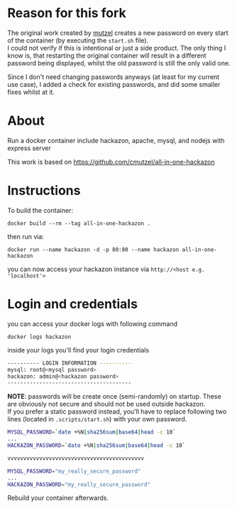 # Reason for this fork
The original work created by [mutzel](https://hub.docker.com/r/mutzel/all-in-one-hackazon/) creates a new password on every start of the container (by executing the `start.sh` file). \
I could not verify if this is intentional or just a side product. The only thing I know is, that restarting the original container will result in a different password being displayed, whilst the old password is still the only valid one.

Since I don't need changing passwords anyways (at least for my current use case), I added a check for existing passwords, and did some smaller fixes whilst at it.

# About
Run a docker container include hackazon, apache, mysql, and nodejs with express server

This work is based on https://github.com/cmutzel/all-in-one-hackazon

# Instructions

To build the container:
```
docker build --rm --tag all-in-one-hackazon .
```

then run via: 
```
docker run --name hackazon -d -p 80:80 --name hackazon all-in-one-hackazon
```

you can now access your hackazon instance via `http://<host e.g. 'localhost'>`
# Login and credentials
you can access your docker logs with following command
```
docker logs hackazon
```

inside your logs you'll find your login credentials 

```sh
---------- LOGIN INFORMATION ----------
mysql: root@<mysql password>
hackazon: admin@<hackazon password>
---------------------------------------
```

**NOTE**: passwords will be create once (semi-randomly) on startup. These are obviously not secure and should not be used outside hackazon. \
If you prefer a static password instead, you'll have to replace following two lines (located in `.scripts/start.sh`) with your own password.
```sh
MYSQL_PASSWORD=`date +%N|sha256sum|base64|head -c 10`
...
HACKAZON_PASSWORD=`date +%N|sha256sum|base64|head -c 10`

vvvvvvvvvvvvvvvvvvvvvvvvvvvvvvvvvvvvvvvvvvv

MYSQL_PASSWORD="my_really_secure_password"
...
HACKAZON_PASSWORD="my_really_secure_password"
```
Rebuild your container afterwards.